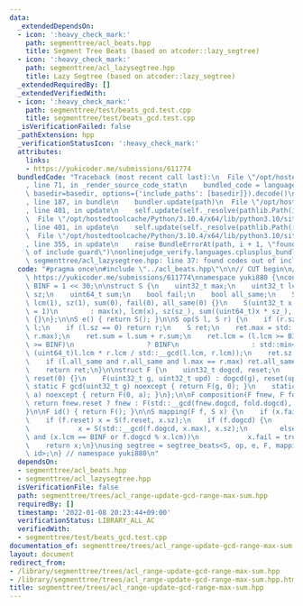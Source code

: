 ```yaml
---
data:
  _extendedDependsOn:
  - icon: ':heavy_check_mark:'
    path: segmenttree/acl_beats.hpp
    title: Segment Tree Beats (based on atcoder::lazy_segtree)
  - icon: ':heavy_check_mark:'
    path: segmenttree/acl_lazysegtree.hpp
    title: Lazy Segtree (based on atcoder::lazy_segtree)
  _extendedRequiredBy: []
  _extendedVerifiedWith:
  - icon: ':heavy_check_mark:'
    path: segmenttree/test/beats_gcd.test.cpp
    title: segmenttree/test/beats_gcd.test.cpp
  _isVerificationFailed: false
  _pathExtension: hpp
  _verificationStatusIcon: ':heavy_check_mark:'
  attributes:
    links:
    - https://yukicoder.me/submissions/611774
  bundledCode: "Traceback (most recent call last):\n  File \"/opt/hostedtoolcache/Python/3.10.4/x64/lib/python3.10/site-packages/onlinejudge_verify/documentation/build.py\"\
    , line 71, in _render_source_code_stat\n    bundled_code = language.bundle(stat.path,\
    \ basedir=basedir, options={'include_paths': [basedir]}).decode()\n  File \"/opt/hostedtoolcache/Python/3.10.4/x64/lib/python3.10/site-packages/onlinejudge_verify/languages/cplusplus.py\"\
    , line 187, in bundle\n    bundler.update(path)\n  File \"/opt/hostedtoolcache/Python/3.10.4/x64/lib/python3.10/site-packages/onlinejudge_verify/languages/cplusplus_bundle.py\"\
    , line 401, in update\n    self.update(self._resolve(pathlib.Path(included), included_from=path))\n\
    \  File \"/opt/hostedtoolcache/Python/3.10.4/x64/lib/python3.10/site-packages/onlinejudge_verify/languages/cplusplus_bundle.py\"\
    , line 401, in update\n    self.update(self._resolve(pathlib.Path(included), included_from=path))\n\
    \  File \"/opt/hostedtoolcache/Python/3.10.4/x64/lib/python3.10/site-packages/onlinejudge_verify/languages/cplusplus_bundle.py\"\
    , line 355, in update\n    raise BundleErrorAt(path, i + 1, \"found codes out\
    \ of include guard\")\nonlinejudge_verify.languages.cplusplus_bundle.BundleErrorAt:\
    \ segmenttree/acl_lazysegtree.hpp: line 37: found codes out of include guard\n"
  code: "#pragma once\n#include \"../acl_beats.hpp\"\n\n// CUT begin\n// Verified:\
    \ https://yukicoder.me/submissions/611774\nnamespace yuki880 {\nconstexpr uint32_t\
    \ BINF = 1 << 30;\n\nstruct S {\n    uint32_t max;\n    uint32_t lcm;\n    uint32_t\
    \ sz;\n    uint64_t sum;\n    bool fail;\n    bool all_same;\n    S() : max(0),\
    \ lcm(1), sz(1), sum(0), fail(0), all_same(0) {}\n    S(uint32_t x, uint32_t sz_\
    \ = 1)\n        : max(x), lcm(x), sz(sz_), sum((uint64_t)x * sz_), fail(0), all_same(1)\
    \ {}\n};\n\nS e() { return S(); }\n\nS op(S l, S r) {\n    if (r.sz == 0) return\
    \ l;\n    if (l.sz == 0) return r;\n    S ret;\n    ret.max = std::max(l.max,\
    \ r.max);\n    ret.sum = l.sum + r.sum;\n    ret.lcm = (l.lcm >= BINF or r.lcm\
    \ >= BINF)\n                  ? BINF\n                  : std::min<uint64_t>(BINF,\
    \ (uint64_t)l.lcm * r.lcm / std::__gcd(l.lcm, r.lcm));\n    ret.sz = l.sz + r.sz;\n\
    \    if (l.all_same and r.all_same and l.max == r.max) ret.all_same = true;\n\
    \    return ret;\n}\n\nstruct F {\n    uint32_t dogcd, reset;\n    F() : dogcd(0),\
    \ reset(0) {}\n    F(uint32_t g, uint32_t upd) : dogcd(g), reset(upd) {}\n   \
    \ static F gcd(uint32_t g) noexcept { return F(g, 0); }\n    static F update(uint32_t\
    \ a) noexcept { return F(0, a); }\n};\n\nF composition(F fnew, F fold) {\n   \
    \ return fnew.reset ? fnew : F(std::__gcd(fnew.dogcd, fold.dogcd), fold.reset);\n\
    }\n\nF id() { return F(); }\n\nS mapping(F f, S x) {\n    if (x.fail) return x;\n\
    \    if (f.reset) x = S(f.reset, x.sz);\n    if (f.dogcd) {\n        if (x.all_same)\n\
    \            x = S(std::__gcd(f.dogcd, x.max), x.sz);\n        else if (f.dogcd\
    \ and (x.lcm == BINF or f.dogcd % x.lcm))\n            x.fail = true;\n    }\n\
    \    return x;\n}\nusing segtree = segtree_beats<S, op, e, F, mapping, composition,\
    \ id>;\n} // namespace yuki880\n"
  dependsOn:
  - segmenttree/acl_beats.hpp
  - segmenttree/acl_lazysegtree.hpp
  isVerificationFile: false
  path: segmenttree/trees/acl_range-update-gcd-range-max-sum.hpp
  requiredBy: []
  timestamp: '2022-01-08 20:23:44+09:00'
  verificationStatus: LIBRARY_ALL_AC
  verifiedWith:
  - segmenttree/test/beats_gcd.test.cpp
documentation_of: segmenttree/trees/acl_range-update-gcd-range-max-sum.hpp
layout: document
redirect_from:
- /library/segmenttree/trees/acl_range-update-gcd-range-max-sum.hpp
- /library/segmenttree/trees/acl_range-update-gcd-range-max-sum.hpp.html
title: segmenttree/trees/acl_range-update-gcd-range-max-sum.hpp
---
```

